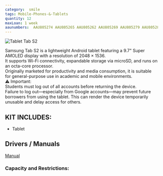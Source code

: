 ```yaml
---
category:  smile
tags: Mobile-Phones-&-Tablets
quantity: 12
maxLoan: 1 week
aaunumbers:  AAU805274 AAU805265 AAU805262 AAU805269 AAU805279 AAU805281 AAU805278 AAU805266 AAU805276 AAU805284 AAU805285 AAU805264
---
```

![Tablet Tab S2](https://i.pcmag.com/imagery/reviews/01pHtuf6DeGx9IZa9si88MW-5..v1569475835.jpg)

Samsung Tab S2 is a lightweight Android tablet featuring a 9.7" Super AMOLED display with a resolution of 2048 × 1536.<br>It supports Wi-Fi connectivity, expandable storage via microSD, and runs on an octa-core processor.<br>Originally marketed for productivity and media consumption, it is suitable for general-purpose use in academic and mobile environments.<br>⚠️ Important:<br> Students must log out of all accounts before returning the device.<br>Failure to log out—especially from Google accounts—may prevent future borrowers from using the tablet. This can render the device temporarily unusable and delay access for others.
## KIT INCLUDES:
-  Tablet

## Drivers / Manuals
[Manual](https://www.samsung.com/dk/support/model/SM-T810NZKENEE/#downloads)



### Capacity and Restrictions:
